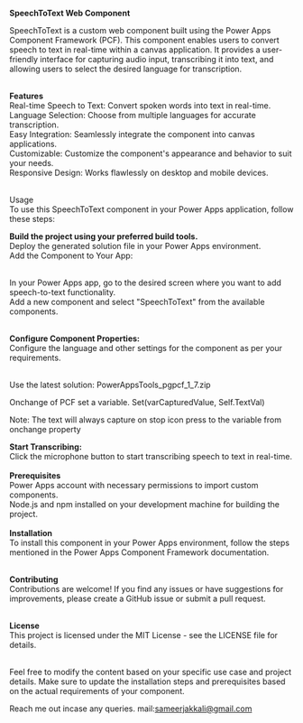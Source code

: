 **SpeechToText Web Component**<br>

SpeechToText is a custom web component built using the Power Apps Component Framework (PCF). This component enables users to convert speech to text in real-time within a canvas application. It provides a user-friendly interface for capturing audio input, transcribing it into text, and allowing users to select the desired language for transcription.<br><br>

**Features**<br>
Real-time Speech to Text: Convert spoken words into text in real-time.<br>
Language Selection: Choose from multiple languages for accurate transcription.<br>
Easy Integration: Seamlessly integrate the component into canvas applications.<br>
Customizable: Customize the component's appearance and behavior to suit your needs.<br>
Responsive Design: Works flawlessly on desktop and mobile devices.<br><br>

Usage<br>
To use this SpeechToText component in your Power Apps application, follow these steps:<br>

**Build the project using your preferred build tools.**<br>
Deploy the generated solution file in your Power Apps environment.<br>
Add the Component to Your App:<br><br>

In your Power Apps app, go to the desired screen where you want to add speech-to-text functionality.<br>
Add a new component and select "SpeechToText" from the available components.<br><br>

**Configure Component Properties:**<br>
Configure the language and other settings for the component as per your requirements.<br><br>

Use the latest solution: PowerAppsTools_pgpcf_1_7.zip

Onchange of PCF set a variable. Set(varCapturedValue, Self.TextVal)

Note: The text will always capture on stop icon press to the variable from onchange property

**Start Transcribing:**<br>
Click the microphone button to start transcribing speech to text in real-time.<br><br>
**Prerequisites**<br>
Power Apps account with necessary permissions to import custom components.<br>
Node.js and npm installed on your development machine for building the project.<br><br>
**Installation**<br>
To install this component in your Power Apps environment, follow the steps mentioned in the Power Apps Component Framework documentation.<br><br>

**Contributing**<br>
Contributions are welcome! If you find any issues or have suggestions for improvements, please create a GitHub issue or submit a pull request.<br><br>

**License**<br>
This project is licensed under the MIT License - see the LICENSE file for details.<br><br>

Feel free to modify the content based on your specific use case and project details. Make sure to update the installation steps and prerequisites based on the actual requirements of your component.

Reach me out incase any queries. 
mail:sameerjakkali@gmail.com
